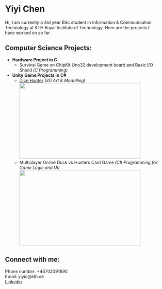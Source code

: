 <h1>Yiyi Chen</h1>

Hi, I am currently a 3rd year BSc student in Information & Communication Technology at KTH Royal Institute of Technology. Here are the projects I have worked on so far.

<h2>Computer Science Projects:</h2>

- <b>Hardware Project in C</b>
  - Survival Game on ChipKit Uno32 development board and Basic I/O Shield <i>(C Programming)</i>
- <b>Unity Game Projects in C#</b>
  - [Dice Hunter](https://biffenb.itch.io/the-dice-hunter) <i>(3D Art & Modelling)</i> 
  <br><img src="https://img.itch.zone/aW1hZ2UvMTYyMzM5MS85NTEwOTM5LnBuZw==/794x1000/tyZ0YT.png" width="400" height="250" />
  - Multiplayer Online Duck vs Hunters Card Game <i>(C# Programming for Game Logic and UI)</i>
  <br><img src="https://i.postimg.cc/MpBTTDyB/Screenshot-2023-05-04-at-11-16-10.png" width="400" height="250" />

<h2> Connect with me:</h2>
Phone number: +46702091890
<br>Email: yiyic@kth.se
<br><a href="https://www.linkedin.com/in/yiyi-chen-6b60321a8">Linkedin</a>
